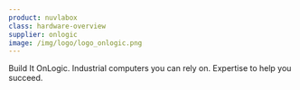 ```yaml
---
product: nuvlabox
class: hardware-overview
supplier: onlogic
image: /img/logo/logo_onlogic.png
---
```


Build It OnLogic. Industrial computers you can rely on. Expertise to help you succeed.
